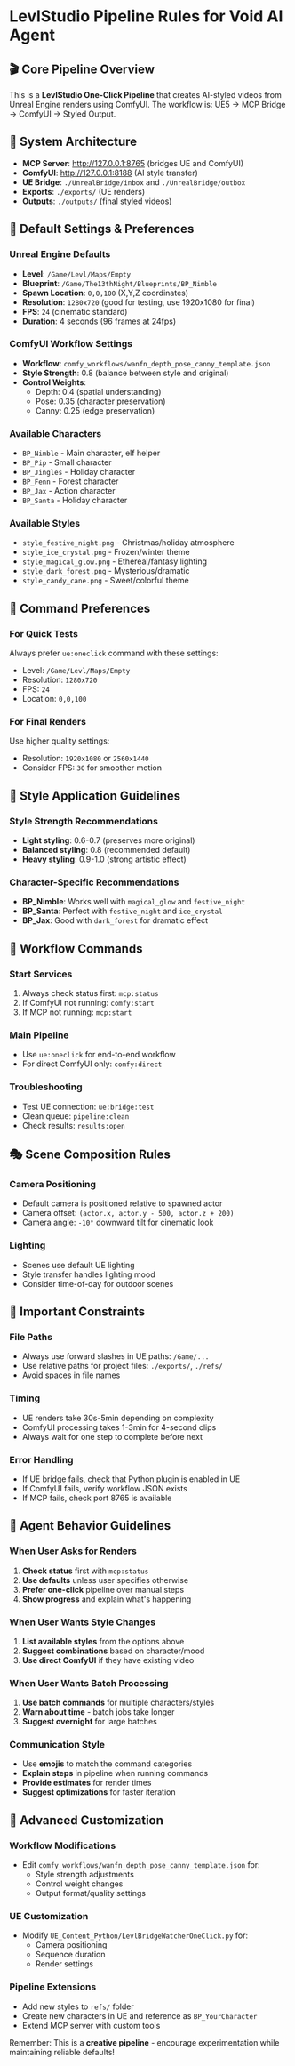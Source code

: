 # LevlStudio Pipeline Rules for Void AI Agent

## 🎬 Core Pipeline Overview
This is a **LevlStudio One-Click Pipeline** that creates AI-styled videos from Unreal Engine renders using ComfyUI. The workflow is: UE5 → MCP Bridge → ComfyUI → Styled Output.

## 🔧 System Architecture
- **MCP Server**: http://127.0.0.1:8765 (bridges UE and ComfyUI)
- **ComfyUI**: http://127.0.0.1:8188 (AI style transfer)
- **UE Bridge**: `./UnrealBridge/inbox` and `./UnrealBridge/outbox`
- **Exports**: `./exports/` (UE renders)
- **Outputs**: `./outputs/` (final styled videos)

## 🎯 Default Settings & Preferences

### Unreal Engine Defaults
- **Level**: `/Game/Levl/Maps/Empty`
- **Blueprint**: `/Game/The13thNight/Blueprints/BP_Nimble`
- **Spawn Location**: `0,0,100` (X,Y,Z coordinates)
- **Resolution**: `1280x720` (good for testing, use 1920x1080 for final)
- **FPS**: `24` (cinematic standard)
- **Duration**: 4 seconds (96 frames at 24fps)

### ComfyUI Workflow Settings
- **Workflow**: `comfy_workflows/wanfn_depth_pose_canny_template.json`
- **Style Strength**: 0.8 (balance between style and original)
- **Control Weights**:
  - Depth: 0.4 (spatial understanding)
  - Pose: 0.35 (character preservation) 
  - Canny: 0.25 (edge preservation)

### Available Characters
- `BP_Nimble` - Main character, elf helper
- `BP_Pip` - Small character
- `BP_Jingles` - Holiday character
- `BP_Fenn` - Forest character
- `BP_Jax` - Action character
- `BP_Santa` - Holiday character

### Available Styles
- `style_festive_night.png` - Christmas/holiday atmosphere
- `style_ice_crystal.png` - Frozen/winter theme
- `style_magical_glow.png` - Ethereal/fantasy lighting
- `style_dark_forest.png` - Mysterious/dramatic
- `style_candy_cane.png` - Sweet/colorful theme

## 🚀 Command Preferences

### For Quick Tests
Always prefer `ue:oneclick` command with these settings:
- Level: `/Game/Levl/Maps/Empty`
- Resolution: `1280x720`
- FPS: `24`
- Location: `0,0,100`

### For Final Renders
Use higher quality settings:
- Resolution: `1920x1080` or `2560x1440`
- Consider FPS: `30` for smoother motion

## 🎨 Style Application Guidelines

### Style Strength Recommendations
- **Light styling**: 0.6-0.7 (preserves more original)
- **Balanced styling**: 0.8 (recommended default)
- **Heavy styling**: 0.9-1.0 (strong artistic effect)

### Character-Specific Recommendations
- **BP_Nimble**: Works well with `magical_glow` and `festive_night`
- **BP_Santa**: Perfect with `festive_night` and `ice_crystal`
- **BP_Jax**: Good with `dark_forest` for dramatic effect

## 🔄 Workflow Commands

### Start Services
1. Always check status first: `mcp:status`
2. If ComfyUI not running: `comfy:start`
3. If MCP not running: `mcp:start`

### Main Pipeline
- Use `ue:oneclick` for end-to-end workflow
- For direct ComfyUI only: `comfy:direct`

### Troubleshooting
- Test UE connection: `ue:bridge:test`
- Clean queue: `pipeline:clean`
- Check results: `results:open`

## 🎭 Scene Composition Rules

### Camera Positioning
- Default camera is positioned relative to spawned actor
- Camera offset: `(actor.x, actor.y - 500, actor.z + 200)`
- Camera angle: `-10°` downward tilt for cinematic look

### Lighting
- Scenes use default UE lighting
- Style transfer handles lighting mood
- Consider time-of-day for outdoor scenes

## 🚨 Important Constraints

### File Paths
- Always use forward slashes in UE paths: `/Game/...`
- Use relative paths for project files: `./exports/`, `./refs/`
- Avoid spaces in file names

### Timing
- UE renders take 30s-5min depending on complexity
- ComfyUI processing takes 1-3min for 4-second clips
- Always wait for one step to complete before next

### Error Handling
- If UE bridge fails, check that Python plugin is enabled in UE
- If ComfyUI fails, verify workflow JSON exists
- If MCP fails, check port 8765 is available

## 🎯 Agent Behavior Guidelines

### When User Asks for Renders
1. **Check status** first with `mcp:status`
2. **Use defaults** unless user specifies otherwise
3. **Prefer one-click** pipeline over manual steps
4. **Show progress** and explain what's happening

### When User Wants Style Changes
1. **List available styles** from the options above
2. **Suggest combinations** based on character/mood
3. **Use direct ComfyUI** if they have existing video

### When User Wants Batch Processing
1. **Use batch commands** for multiple characters/styles
2. **Warn about time** - batch jobs take longer
3. **Suggest overnight** for large batches

### Communication Style
- Use **emojis** to match the command categories
- **Explain steps** in pipeline when running commands
- **Provide estimates** for render times
- **Suggest optimizations** for faster iteration

## 🔧 Advanced Customization

### Workflow Modifications
- Edit `comfy_workflows/wanfn_depth_pose_canny_template.json` for:
  - Style strength adjustments
  - Control weight changes
  - Output format/quality settings

### UE Customization
- Modify `UE_Content_Python/LevlBridgeWatcherOneClick.py` for:
  - Camera positioning
  - Sequence duration
  - Render settings

### Pipeline Extensions
- Add new styles to `refs/` folder
- Create new characters in UE and reference as `BP_YourCharacter`
- Extend MCP server with custom tools

Remember: This is a **creative pipeline** - encourage experimentation while maintaining reliable defaults!